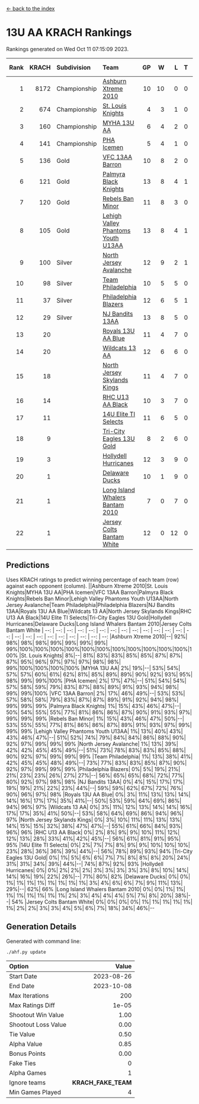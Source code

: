 [<- back to the index](readme.md)
# 13U AA KRACH Rankings
Rankings generated on Wed Oct 11 07:15:09 2023.

Rank|KRACH|Subdivision|Team|GP|W|L|T|OTW|OTL|SoS|Exp Wins|Win Diff
---:|---:|:---|:---|---:|---:|---:|---:|---:|---:|---:|---:|---:
1|8172|Championship|[Ashburn Xtreme 2010](https://gamesheetstats.com/seasons/3659/teams/140527/schedule)|10|10|0|0|0|0|129|10.8|-0.0
2|674|Championship|[St. Louis Knights](https://gamesheetstats.com/seasons/3659/teams/143323/schedule)|4|3|1|0|0|0|1671|3.8|-0.0
3|160|Championship|[MYHA 13U AA](https://gamesheetstats.com/seasons/3659/teams/140533/schedule)|6|4|2|0|0|0|147|4.8|-0.0
4|141|Championship|[PHA Icemen](https://gamesheetstats.com/seasons/3659/teams/143321/schedule)|5|4|1|0|0|0|48|4.9|0.0
5|136|Gold|[VFC 13AA Barron](https://gamesheetstats.com/seasons/3659/teams/140544/schedule)|10|8|2|0|1|0|43|8.9|0.0
6|121|Gold|[Palmyra Black Knights](https://gamesheetstats.com/seasons/3659/teams/140537/schedule)|13|8|4|1|0|0|1211|9.4|0.0
7|120|Gold|[Rebels Ban Minor](https://gamesheetstats.com/seasons/3659/teams/140539/schedule)|11|8|3|0|0|0|718|8.9|0.0
8|105|Gold|[Lehigh Valley Phantoms Youth U13AA](https://gamesheetstats.com/seasons/3659/teams/140531/schedule)|13|8|4|1|0|0|634|9.4|0.0
9|100|Silver|[North Jersey Avalanche](https://gamesheetstats.com/seasons/3659/teams/140535/schedule)|12|9|2|1|0|0|36|10.4|0.0
10|98|Silver|[Team Philadelphia](https://gamesheetstats.com/seasons/3659/teams/140542/schedule)|10|5|5|0|0|0|1547|5.9|0.0
11|37|Silver|[Philadelphia Blazers](https://gamesheetstats.com/seasons/3659/teams/140538/schedule)|12|6|5|1|1|0|1289|7.4|0.0
12|29|Silver|[NJ Bandits 13AA](https://gamesheetstats.com/seasons/3659/teams/140534/schedule)|13|8|5|0|2|1|39|8.9|0.0
13|20||[Royals 13U AA Blue](https://gamesheetstats.com/seasons/3659/teams/140541/schedule)|11|4|7|0|0|0|108|4.9|0.0
14|20||[Wildcats 13 AA](https://gamesheetstats.com/seasons/3659/teams/140545/schedule)|12|6|6|0|0|0|43|6.9|0.0
15|18||[North Jersey Skylands Kings](https://gamesheetstats.com/seasons/3659/teams/140536/schedule)|11|4|7|0|0|0|66|4.9|0.0
16|14||[RHC U13 AA Black](https://gamesheetstats.com/seasons/3659/teams/140540/schedule)|10|3|7|0|0|0|64|3.9|0.0
17|11||[14U Elite TI Selects](https://gamesheetstats.com/seasons/3659/teams/140526/schedule)|11|6|5|0|0|1|31|6.9|0.0
18|9||[Tri-City Eagles 13U Gold](https://gamesheetstats.com/seasons/3659/teams/140543/schedule)|8|2|6|0|0|1|66|2.9|0.0
19|3||[Hollydell Hurricanes](https://gamesheetstats.com/seasons/3659/teams/140529/schedule)|12|3|9|0|0|0|706|3.9|0.0
20|1||[Delaware Ducks](https://gamesheetstats.com/seasons/3659/teams/140528/schedule)|10|1|9|0|0|0|31|1.9|0.0
21|1||[Long Island Whalers Bantam 2010](https://gamesheetstats.com/seasons/3659/teams/140532/schedule)|7|0|7|0|0|0|46|0.9|0.0
22|1||[Jersey Colts Bantam White](https://gamesheetstats.com/seasons/3659/teams/140530/schedule)|12|0|12|0|0|1|51|0.9|0.0

## Predictions
Uses KRACH ratings to predict winning percentage of each team (row) against each opponent (column).
||Ashburn Xtreme 2010|St. Louis Knights|MYHA 13U AA|PHA Icemen|VFC 13AA Barron|Palmyra Black Knights|Rebels Ban Minor|Lehigh Valley Phantoms Youth U13AA|North Jersey Avalanche|Team Philadelphia|Philadelphia Blazers|NJ Bandits 13AA|Royals 13U AA Blue|Wildcats 13 AA|North Jersey Skylands Kings|RHC U13 AA Black|14U Elite TI Selects|Tri-City Eagles 13U Gold|Hollydell Hurricanes|Delaware Ducks|Long Island Whalers Bantam 2010|Jersey Colts Bantam White
| --: | --: | --: | --: | --: | --: | --: | --: | --: | --: | --: | --: | --: | --: | --: | --: | --: | --: | --: | --: | --: | --: | --: 
|Ashburn Xtreme 2010|--| 92%| 98%| 98%| 98%| 99%| 99%| 99%| 99%| 99%|100%|100%|100%|100%|100%|100%|100%|100%|100%|100%|100%|100%
|St. Louis Knights|  8%|--| 81%| 83%| 83%| 85%| 85%| 87%| 87%| 87%| 95%| 96%| 97%| 97%| 97%| 98%| 98%| 99%|100%|100%|100%|100%
|MYHA 13U AA|  2%| 19%|--| 53%| 54%| 57%| 57%| 60%| 61%| 62%| 81%| 85%| 89%| 89%| 90%| 92%| 93%| 95%| 98%| 99%| 99%|100%
|PHA Icemen|  2%| 17%| 47%|--| 51%| 54%| 54%| 57%| 58%| 59%| 79%| 83%| 87%| 88%| 89%| 91%| 93%| 94%| 98%| 99%| 99%|100%
|VFC 13AA Barron|  2%| 17%| 46%| 49%|--| 53%| 53%| 57%| 58%| 58%| 79%| 83%| 87%| 87%| 89%| 91%| 92%| 94%| 98%| 99%| 99%| 99%
|Palmyra Black Knights|  1%| 15%| 43%| 46%| 47%|--| 50%| 54%| 55%| 55%| 77%| 81%| 86%| 86%| 87%| 90%| 91%| 93%| 97%| 99%| 99%| 99%
|Rebels Ban Minor|  1%| 15%| 43%| 46%| 47%| 50%|--| 53%| 55%| 55%| 77%| 81%| 86%| 86%| 87%| 89%| 91%| 93%| 97%| 99%| 99%| 99%
|Lehigh Valley Phantoms Youth U13AA|  1%| 13%| 40%| 43%| 43%| 46%| 47%|--| 51%| 52%| 74%| 79%| 84%| 84%| 86%| 88%| 90%| 92%| 97%| 99%| 99%| 99%
|North Jersey Avalanche|  1%| 13%| 39%| 42%| 42%| 45%| 45%| 49%|--| 51%| 73%| 78%| 83%| 83%| 85%| 88%| 90%| 92%| 97%| 99%| 99%| 99%
|Team Philadelphia|  1%| 13%| 38%| 41%| 42%| 45%| 45%| 48%| 49%|--| 73%| 77%| 83%| 83%| 85%| 87%| 90%| 92%| 97%| 99%| 99%| 99%
|Philadelphia Blazers|  0%|  5%| 19%| 21%| 21%| 23%| 23%| 26%| 27%| 27%|--| 56%| 65%| 65%| 68%| 72%| 77%| 80%| 92%| 97%| 98%| 98%
|NJ Bandits 13AA|  0%|  4%| 15%| 17%| 17%| 19%| 19%| 21%| 22%| 23%| 44%|--| 59%| 59%| 62%| 67%| 72%| 76%| 90%| 96%| 97%| 98%
|Royals 13U AA Blue|  0%|  3%| 11%| 13%| 13%| 14%| 14%| 16%| 17%| 17%| 35%| 41%|--| 50%| 53%| 59%| 64%| 69%| 86%| 94%| 96%| 97%
|Wildcats 13 AA|  0%|  3%| 11%| 12%| 13%| 14%| 14%| 16%| 17%| 17%| 35%| 41%| 50%|--| 53%| 58%| 64%| 69%| 86%| 94%| 96%| 97%
|North Jersey Skylands Kings|  0%|  3%| 10%| 11%| 11%| 13%| 13%| 14%| 15%| 15%| 32%| 38%| 47%| 47%|--| 55%| 61%| 66%| 84%| 93%| 96%| 96%
|RHC U13 AA Black|  0%|  2%|  8%|  9%|  9%| 10%| 11%| 12%| 12%| 13%| 28%| 33%| 41%| 42%| 45%|--| 56%| 61%| 81%| 91%| 95%| 95%
|14U Elite TI Selects|  0%|  2%|  7%|  7%|  8%|  9%|  9%| 10%| 10%| 10%| 23%| 28%| 36%| 36%| 39%| 44%|--| 56%| 78%| 89%| 93%| 94%
|Tri-City Eagles 13U Gold|  0%|  1%|  5%|  6%|  6%|  7%|  7%|  8%|  8%|  8%| 20%| 24%| 31%| 31%| 34%| 39%| 44%|--| 74%| 87%| 92%| 93%
|Hollydell Hurricanes|  0%|  0%|  2%|  2%|  2%|  3%|  3%|  3%|  3%|  3%|  8%| 10%| 14%| 14%| 16%| 19%| 22%| 26%|--| 71%| 80%| 82%
|Delaware Ducks|  0%|  0%|  1%|  1%|  1%|  1%|  1%|  1%|  1%|  1%|  3%|  4%|  6%|  6%|  7%|  9%| 11%| 13%| 29%|--| 62%| 66%
|Long Island Whalers Bantam 2010|  0%|  0%|  1%|  1%|  1%|  1%|  1%|  1%|  1%|  1%|  2%|  3%|  4%|  4%|  4%|  5%|  7%|  8%| 20%| 38%|--| 54%
|Jersey Colts Bantam White|  0%|  0%|  0%|  0%|  1%|  1%|  1%|  1%|  1%|  1%|  2%|  2%|  3%|  3%|  4%|  5%|  6%|  7%| 18%| 34%| 46%|--

## Generation Details

Generated with command line:
```
./ahf.py update
```

| Option | Value |
| :----- | ----: |
| Start Date | 2023-08-26 |
| End Date | 2023-10-08 |
| Max Iterations | 200 |
| Max Ratings Diff | 1e-05 |
| Shootout Win Value | 1.00 |
| Shootout Loss Value | 0.00 |
| Tie Value | 0.50 |
| Alpha Value | 0.85 |
| Bonus Points | 0.00 |
| Fake Ties | 0 |
| Alpha Games | 1 |
| Ignore teams | __KRACH_FAKE_TEAM__ |
| Min Games Played | 4 |

